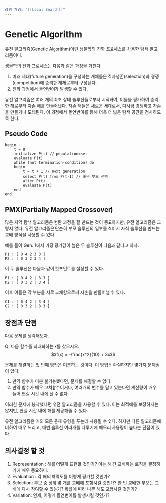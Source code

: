 ```yaml
---
상위 개념: "[[Local Search]]"
---
```

# Genetic Algorithm
유전 알고리즘(Genetic Algorithm)이란 생물학의 진화 프로세스를 차용한 탐색 알고리즘이다.

생물학의 진화 프로세스는 다음과 같은 과정을 거친다.

1. 미래 세대(future generation)을 구성하는 개체들은 적자생존(selection)과 경쟁(competition)에 승리한 개체로부터 구성된다.
2. 진화 과정에서 돌연변이가 발생할 수 있다.

유전 알고리즘은 여러 개의 최초 상태 솔루션들로부터 시작하여, 이들을 평가하여 승리한 해로부터 자손 해를 만들어낸다. 자손 해들은 새로운 세대로서, 다시금 경쟁하고 자손을 만들거나 도태된다. 이 과정에서 돌연변이를 통해 더욱 더 넓은 탐색 공간을 검사하도록 한다.

## Pseudo Code
```
begin 
	t = 0
	initialize P(t) // population=set
	evaluate P(t)
	while (not termination-condition) do 
	begin
		t = t + 1 // next generation
		select P(t) from P(t-1) // 좋은 부모 선택
		alter P(t)
		evaluate P(t)
	end
end
```

## PMX(Partially Mapped Crossover)
많은 지역 탐색 알고리즘은 변환 과정을 잘 만드는 것이 중요하지만, 유전 알고리즘은 그렇지 않다. 유전 알고리즘은 단순히 부모 솔루션의 일부를 섞어서 자식 솔루션을 만드는 교배 방식을 사용할 수 있다.

예를 들어 Gen. 1에서 가장 평가값이 높은 두 솔루션이 다음과 같다고 하자.

	P1 : [ 0 4 2 3 3 ]
	P2 : [ 0 3 2 3 4 ]

이 두 솔루션은 다음과 같이 컷포인트를 설정할 수 있다.

	P1 : [ 0 4 2 | 3 3 ]
	P2 : [ 0 3 2 | 3 4 ]

이후 이들은 각 부분을 서로 교체함으로써 자손을 만들어낼 수 있다.

	C1 : [ 0 4 2 | 3 4 ]
	C2 : [ 0 3 2 | 3 3 ]


## 장점과 단점
다음 문제를 생각해보자.

Q: 다음 함수를 최대화하는 x를 찾으시오.
$$f(x) = -\frac{x^2}{10} + 3x$$


문제를 해결하는 첫 번째 방법은 미분하는 것이다. 이 방법은 확실하지만 몇가지 문제점이 있다.

1. 만약 함수가 미분 불가능했다면, 문제를 해결할 수 없다.
2. 만약 함수가 매우 고차함수이거나, 여러개의 변수를 담고 있는다면 계산량이 매우 늘어 현실 시간 내에 풀 수 없다.

이러한 문제에 봉착했다면 유전 알고리즘을 사용할 수 있다. 이는 최적해를 보장하지는 않지만, 현실 시간 내에 해를 제공해줄 수 있다.

유전 알고리즘은 거의 모든 문제 유형을 푸는데 사용될 수 있다. 하지만 다른 알고리즘에 비하여 매우 느리고, 매번 솔루션 여러개를 다루기에 메모리 사용량이 높다는 단점이 있다.

## 의사결정 할 것

1. Representation : 해를 어떻게 표현할 것인가? 이는 해 간 교배하는 로직을 결정하기에 매우 중요하다.
2. Evaluation : 각 해의 매력도를 어떻게 평가할 것인가?
3. Selection: 부모 중 상위 몇 개를 교배에 포함시킬 것인가? 한 번 교배한 부모는 교배에 다시 참여할 수 있는가? 확률에 따라 나쁜 해도 포함시킬 것인가?
4. Variation: 언제, 어떻게 돌연변이를 발생시킬 것인가?